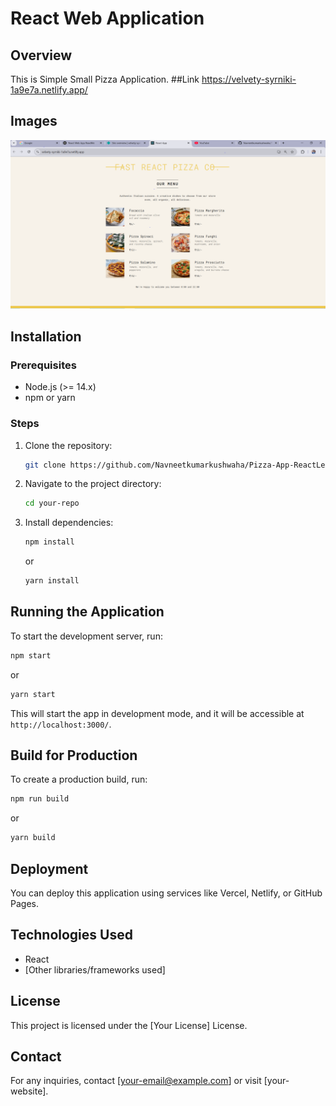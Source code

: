 # React Web Application

## Overview

This is Simple Small Pizza Application.
##Link
https://velvety-syrniki-1a9e7a.netlify.app/

## Images

![alt text](image.png)

## Installation

### Prerequisites

- Node.js (>= 14.x)
- npm or yarn

### Steps

1. Clone the repository:
   ```sh
   git clone https://github.com/Navneetkumarkushwaha/Pizza-App-ReactLearning.git
   ```
2. Navigate to the project directory:
   ```sh
   cd your-repo
   ```
3. Install dependencies:
   ```sh
   npm install
   ```
   or
   ```sh
   yarn install
   ```

## Running the Application

To start the development server, run:

```sh
npm start
```

or

```sh
yarn start
```

This will start the app in development mode, and it will be accessible at `http://localhost:3000/`.

## Build for Production

To create a production build, run:

```sh
npm run build
```

or

```sh
yarn build
```

## Deployment

You can deploy this application using services like Vercel, Netlify, or GitHub Pages.

## Technologies Used

- React
- [Other libraries/frameworks used]

## License

This project is licensed under the [Your License] License.

## Contact

For any inquiries, contact [your-email@example.com] or visit [your-website].
